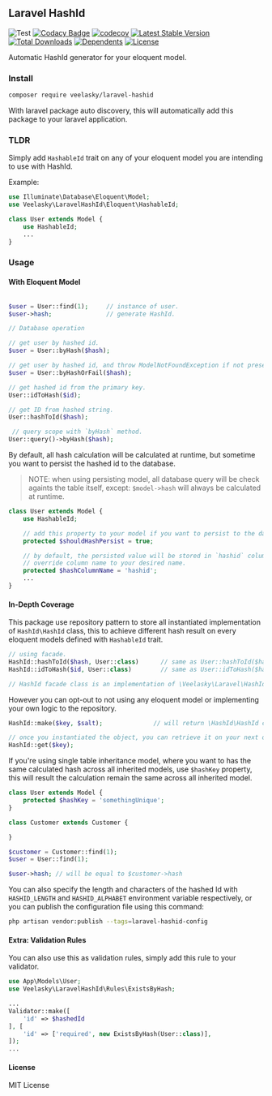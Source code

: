 ## Laravel HashId
![Test](https://github.com/veelasky/laravel-hashid/workflows/Test/badge.svg)
[![Codacy Badge](https://api.codacy.com/project/badge/Grade/3e929b5327a9453bb0da5cbf2ecb8794)](https://app.codacy.com/gh/veelasky/laravel-hashid?utm_source=github.com&utm_medium=referral&utm_content=veelasky/laravel-hashid&utm_campaign=Badge_Grade)
[![codecov](https://codecov.io/gh/veelasky/laravel-hashid/branch/master/graph/badge.svg?token=t95ymsMyDX)](https://codecov.io/gh/veelasky/laravel-hashid)
[![Latest Stable Version](https://poser.pugx.org/veelasky/laravel-hashid/v)](//packagist.org/packages/veelasky/laravel-hashid)
[![Total Downloads](https://poser.pugx.org/veelasky/laravel-hashid/downloads)](//packagist.org/packages/veelasky/laravel-hashid)
[![Dependents](https://poser.pugx.org/veelasky/laravel-hashid/dependents)](//packagist.org/packages/veelasky/laravel-hashid)
[![License](https://poser.pugx.org/veelasky/laravel-hashid/license)](//packagist.org/packages/veelasky/laravel-hashid)

Automatic HashId generator for your eloquent model.

### Install

```bash
composer require veelasky/laravel-hashid
```

With laravel package auto discovery, this will automatically add this package to your laravel application.

### TLDR

Simply add `HashableId` trait on any of your eloquent model you are intending to use with HashId.

Example:
```php
use Illuminate\Database\Eloquent\Model;
use Veelasky\LaravelHashId\Eloquent\HashableId;

class User extends Model {
    use HashableId;
    ...
}
```

### Usage

#### With Eloquent Model
```php

$user = User::find(1);     // instance of user.
$user->hash;               // generate HashId.

// Database operation

// get user by hashed id.
$user = User::byHash($hash);

// get user by hashed id, and throw ModelNotFoundException if not present.
$user = User::byHashOrFail($hash);

// get hashed id from the primary key.
User::idToHash($id);

// get ID from hashed string.
User::hashToId($hash);

 // query scope with `byHash` method.
User::query()->byHash($hash);
```

By default, all hash calculation will be calculated at runtime, but sometime you want to persist the hashed id to the database.

> NOTE: when using persisting model, all database query will be check againts the table itself, except: `$model->hash` will always be calculated at runtime.
```php
class User extends Model {
    use HashableId;

    // add this property to your model if you want to persist to the database.
    protected $shouldHashPersist = true;

    // by default, the persisted value will be stored in `hashid` column
    // override column name to your desired name.
    protected $hashColumnName = 'hashid';
    ...
}

```

#### In-Depth Coverage

This package use repository pattern to store all instantiated implementation of `HashId\HashId` class, this to achieve different hash result on every eloquent models defined with `HashableId` trait.

```php
// using facade.
HashId::hashToId($hash, User::class)      // same as User::hashToId($hash);
HashId::idToHash($id, User::class)        // same as User::idToHash($hash);

// HashId facade class is an implementation of \Veelasky\Laravel\HashId\Repository
```

However you can opt-out to not using any eloquent model or implementing your own logic to the repository.

```php
HashId::make($key, $salt);              // will return \HashId\HashId class.

// once you instantiated the object, you can retrieve it on your next operation
HashId::get($key);
```

If you're using single table inheritance model, where you want to has the same calculated hash across all inherited models, use `$hashKey` property, this will result the calculation remain the same across all inherited model.

```php
class User extends Model {
    protected $hashKey = 'somethingUnique';
}

class Customer extends Customer {

}

$customer = Customer::find(1);
$user = User::find(1);

$user->hash; // will be equal to $customer->hash
```

You can also specify the length and characters of the hashed Id with `HASHID_LENGTH` and `HASHID_ALPHABET` environment variable respectively, or you can publish the configuration file using this command:

```bash
php artisan vendor:publish --tags=laravel-hashid-config
```

#### Extra: Validation Rules

You can also use this as validation rules, simply add this rule to your validator.

```php
use App\Models\User;
use Veelasky\LaravelHashId\Rules\ExistsByHash;

...
Validator::make([
    'id' => $hashedId
], [
    'id' => ['required', new ExistsByHash(User::class)],
]);
...
```

#### License

MIT License

